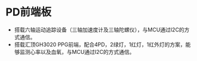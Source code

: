 # PD前端板

- 搭载六轴运动追踪设备（三轴加速度计及三轴陀螺仪），与MCU通过I2C的方式通信。
- 搭载汇顶GH3020 PPG前端，配合4PD，2绿灯，1红灯，1红外灯的方案，能够监测心率以及血氧，与MCU通过I2C的方式通信。
